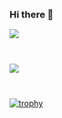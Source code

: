 ### Hi there 👋

<a href="https://github.com/anuraghazra/github-readme-stats">
  <img align="center" valign="top" src="https://github-readme-stats.vercel.app/api?username=LaurenceCheng&show_icons=true&title_color=eeeeee&text_color=aaaaaa&bg_color=000000&icon_color=33cc33" />
</a>

&nbsp;

<a href="https://github.com/anuraghazra/github-readme-stats">
  <img align="center" valign="top" src="https://github-readme-stats.vercel.app/api/top-langs/?username=LaurenceCheng&layout=compact&card_width=445&title_color=eeeeee&text_color=aaaaaa&bg_color=000000&icon_color=33cc33" />
</a>

&nbsp;

[![trophy](https://github-profile-trophy.vercel.app/?username=LaurenceCheng&theme=darkhub&title=PullRequest,Commits,Stars,Followers,Issues,Repositories&no-frame=true&margin-w=5&column=-1)](https://github.com/ryo-ma/github-profile-trophy)

<!--
**LaurenceCheng/LaurenceCheng** is a ✨ _special_ ✨ repository because its `README.md` (this file) appears on your GitHub profile.

Here are some ideas to get you started:

- 🔭 I’m currently working on ...
- 🌱 I’m currently learning ...
- 👯 I’m looking to collaborate on ...
- 🤔 I’m looking for help with ...
- 💬 Ask me about ...
- 📫 How to reach me: ...
- 😄 Pronouns: ...
- ⚡ Fun fact: ...
-->
